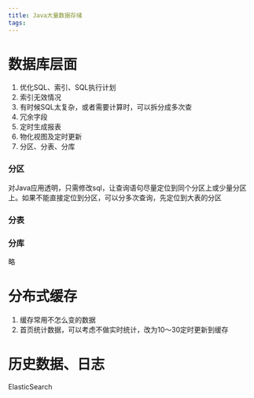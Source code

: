 ```yaml
---
title: Java大量数据存储
tags:
---
```




# 数据库层面

1. 优化SQL、索引、SQL执行计划
2. 索引无效情况
3. 有时候SQL太复杂，或者需要计算时，可以拆分成多次查
4. 冗余字段
5. 定时生成报表
6. 物化视图及定时更新
7. 分区、分表、分库



### 分区

对Java应用透明，只需修改sql，让查询语句尽量定位到同个分区上或少量分区上。如果不能直接定位到分区，可以分多次查询，先定位到大表的分区



### 分表



### 分库

略



# 分布式缓存

1. 缓存常用不怎么变的数据
2. 首页统计数据，可以考虑不做实时统计，改为10～30定时更新到缓存



# 历史数据、日志

ElasticSearch